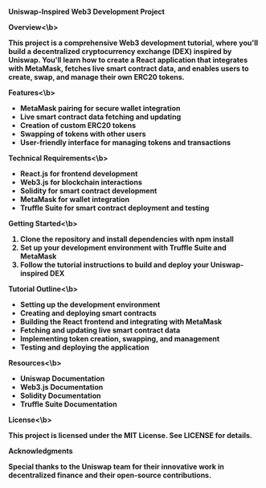 <b>Uniswap-Inspired Web3 Development Project<b>

<b>Overview<\b>

This project is a comprehensive Web3 development tutorial, where you'll build a decentralized cryptocurrency exchange (DEX) inspired by Uniswap. You'll learn how to create a React application that integrates with MetaMask, fetches live smart contract data, and enables users to create, swap, and manage their own ERC20 tokens.

<b>Features<\b>

- MetaMask pairing for secure wallet integration
- Live smart contract data fetching and updating
- Creation of custom ERC20 tokens
- Swapping of tokens with other users
- User-friendly interface for managing tokens and transactions

<b>Technical Requirements<\b>

- React.js for frontend development
- Web3.js for blockchain interactions
- Solidity for smart contract development
- MetaMask for wallet integration
- Truffle Suite for smart contract deployment and testing

<b>Getting Started<\b>

1. Clone the repository and install dependencies with npm install
2. Set up your development environment with Truffle Suite and MetaMask
3. Follow the tutorial instructions to build and deploy your Uniswap-inspired DEX

<b>Tutorial Outline<\b>

- Setting up the development environment
- Creating and deploying smart contracts
- Building the React frontend and integrating with MetaMask
- Fetching and updating live smart contract data
- Implementing token creation, swapping, and management
- Testing and deploying the application

<b>Resources<\b>

- Uniswap Documentation 
- Web3.js Documentation 
- Solidity Documentation 
- Truffle Suite Documentation 

<b>License<\b>

This project is licensed under the MIT License. See LICENSE for details.

Acknowledgments

Special thanks to the Uniswap team for their innovative work in decentralized finance and their open-source contributions.

 
